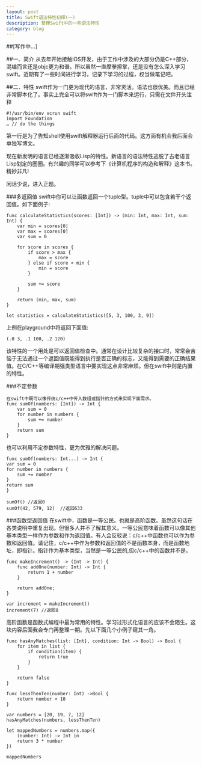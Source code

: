 ```yaml
---
layout: post
title: Swift语法特性初探(一)
description: 整理Swift中的一些语法特性
category: blog
---
```


##[写作中...]

##一、简介
从去年开始接触iOS开发，由于工作中涉及的大部分仍是C++部分，混编而言还是objc更为和谐。所以虽然一直摩拳擦掌，还是没有怎么深入学习swift。近期有了一些时间进行学习，记录下学习的过程，权当做笔记吧。

##二、特性
swift作为一门更为现代的语言，非常灵活。语法也很优美。而且已经非常脚本化了。事实上完全可以将swift作为一门脚本来运行，只需在文件开头注释

	#!/usr/bin/env xcrun swift
	import Foundation
	… // do the things

第一行是为了告知shell使用swift解释器运行后面的代码。这方面有机会我后面会单独写博文。

现在新发明的语言已经逐渐吸收Lisp的特性。新语言的语法特性逃脱了古老语言Lisp划定的圈圈。有兴趣的同学可以参考下《计算机程序的构造和解释》这本书。精妙非凡!

闲话少说，进入正题。


###多返回值
swift中你可以让函数返回一个tuple型。tuple中可以包含若干个返回值。如下面例子:

	func calculateStatistics(scores: [Int]) -> (min: Int, max: Int, sum: Int) {
	    var min = scores[0]
	    var max = scores[0]
	    var sum = 0
	    
	    for score in scores {
	        if score > max {
	            max = score
	        } else if score < min {
	            min = score
	        }
	        
	        sum += score
	    }
	    
	    return (min, max, sum)
	}
	
	let statistics = calculateStatistics([5, 3, 100, 3, 9])
	
上例在playground中将返回下面值:
	
	(.0 3, .1 100, .2 120)
	
该特性的一个用处是可以返回值检查中。通常在设计比较复杂的接口时，常常会苦恼于无法通过一个返回值既能得到执行是否正确的标志，又能得到需要的正确结果值。在C/C++等编译期强类型语言中要实现这点非常麻烦。但在swift中则是内置的特性。

###不定参数

	在swift中既可以像传统c/c++中传入数组或指针的方式来实现下面需求。
	func sumOf(numbers: [Int]) -> Int {
		var sum = 0
		for number in numbers {
			sum += number
		}
		return sum
	}

也可以利用不定参数特性，更为优雅的解决问题。

	func sumOf(numbers: Int...) -> Int {
    var sum = 0
    for number in numbers {
        sum += number
    }
    return sum
	}

	sumOf() //返回0
	sumOf(42, 579, 12)	//返回633
	
###函数型返回值
在swift中，函数是一等公民。也就是高阶函数。虽然这句话在各类说明中重复出现。但很多人并不了解其意义。一等公民意味着函数可以像其他基本类型一样作为参数和作为返回值。有人会反驳说：c/c++中函数也可以作为参数和返回值。请记住，c/c++中作为参数和返回值的不是函数本身，而是函数地址，即指针。指针作为基本类型，当然是一等公民的,但c/c++中的函数并不是。

	func makeIncrement() -> (Int -> Int) {
	    func addOne(number: Int) -> Int {
	        return 1 + number
	    }
    
    	return addOne;
	}

	var increment = makeIncrement()
	increment(7) //返回8
	

高阶函数是函数式编程中最为常用的特性。学习过形式化语言的应该不会陌生。这块内容后面我会专门再整理一期。先以下面几个小例子窥其一角。
	
	func hasAnyMatches(list: [Int], condition: Int -> Bool) -> Bool {
	    for item in list {
	        if condition(item) {
	            return true
	        }
	    }
    
    	return false
	}
	
	func lessThenTen(number: Int) ->Bool {
    	return number < 10
	}
	
	var numbers = [20, 19, 7, 12]
	hasAnyMatches(numbers, lessThenTen)
	
	let mappedNumbers = numbers.map({
	    (number: Int) -> Int in
	    return 3 * number
	})
	
	mappedNumbers